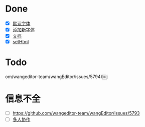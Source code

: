 # Done
- [x] [默认字体](https://github.com/wangeditor-team/wangEditor/issues/5796)
- [x] [添加新字体](https://github.com/wangeditor-team/wangEditor/issues/5797)
- [x] [文档](https://github.com/wangeditor-team/wangEditor/issues/5794)
- [x] [setHtml](https://github.com/wangeditor-team/wangEditor/issues/5771)
# Todo
om/wangeditor-team/wangEditor/issues/5794)￼j
# 信息不全
-  [ ] https://github.com/wangeditor-team/wangEditor/issues/5793
- [ ] [多人协作](https://github.com/wangeditor-team/wangEditor/issues/5775)
